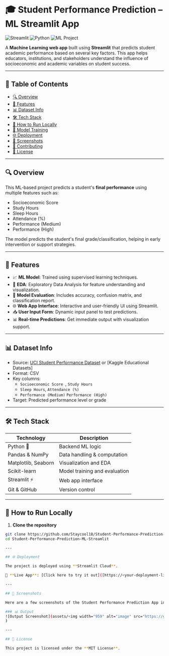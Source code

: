 # 🎓 Student Performance Prediction – ML Streamlit App

![Streamlit](https://img.shields.io/badge/Streamlit-App-red?logo=streamlit)
![Python](https://img.shields.io/badge/Python-3.8+-blue?logo=python)
![ML Project](https://img.shields.io/badge/Machine%20Learning-Project-brightgreen)

A **Machine Learning web app** built using **Streamlit** that predicts student academic performance based on several key factors. This app helps educators, institutions, and stakeholders understand the influence of socioeconomic and academic variables on student success.

---

## 📌 Table of Contents

- [🔍 Overview](#-overview)
- [🧠 Features](#-features)
- [📊 Dataset Info](#-dataset-info)
- [🛠️ Tech Stack](#️-tech-stack)
- [🚀 How to Run Locally](#-how-to-run-locally)
- [🧪 Model Training](#-model-training)
- [🌐 Deployment](#-deployment)
- [📸 Screenshots](#-screenshots)
- [🙌 Contributing](#-contributing)
- [📄 License](#-license)

---

## 🔍 Overview

This ML-based project predicts a student's **final performance** using multiple features such as:

- Socioeconomic Score  
- Study Hours
- Sleep Hours
- Attendance (%) 
- Performance (Medium)
- Performance (High)

The model predicts the student's final grade/classification, helping in early intervention or support strategies.

---

## 🧠 Features

- 📈 **ML Model**: Trained using supervised learning techniques.
- 🧪 **EDA**: Exploratory Data Analysis for feature understanding and visualization.
- 🧮 **Model Evaluation**: Includes accuracy, confusion matrix, and classification report.
- 🌐 **Web App Interface**: Interactive and user-friendly UI using Streamlit.
- 📥 **User Input Form**: Dynamic input panel to test predictions.
- 📊 **Real-time Predictions**: Get immediate output with visualization support.

---

## 📊 Dataset Info

- Source: [UCI Student Performance Dataset](https://archive.ics.uci.edu/ml/datasets/Student+Performance) or [Kaggle Educational Datasets]
- Format: CSV
- Key columns:
  - `Socioeconomic Score `, `Study Hours`
  - `Sleep Hours`, `Attendance (%) `
  - `Performance (Medium)` `Performance (High)`
- Target: Predicted performance level or grade

---

## 🛠️ Tech Stack

| Technology         | Description                     |
|--------------------|---------------------------------|
| Python 🐍          | Backend ML logic                |
| Pandas & NumPy     | Data handling & computation     |
| Matplotlib, Seaborn| Visualization and EDA           |
| Scikit-learn       | Model training and evaluation   |
| Streamlit ⚡        | Web app interface               |
| Git & GitHub       | Version control                 |

---

## 🚀 How to Run Locally

1. **Clone the repository**

```bash
git clone https://github.com/Staycool18/Student-Performance-Prediction-ML-Streamlit.git
cd Student-Performance-Prediction-ML-Streamlit

---

## 🌐 Deployment

The project is deployed using **Streamlit Cloud**.

🔗 **Live App**: [Click here to try it out]([https://<your-deployment-link>.streamlit.app](https://machine-learning-4ymy47al3z5uubpvlixndz.streamlit.app/))

---

## 📸 Screenshots

Here are a few screenshots of the Student Performance Prediction App in action:

### 📊 Output
![Output Screenshot](assets/<img width="959" alt="image" src="https://github.com/user-attachments/assets/257f5d5f-ad2f-415e-9e49-63fbf06c5efa" />
)

---

## 📄 License

This project is licensed under the **MIT License**.


